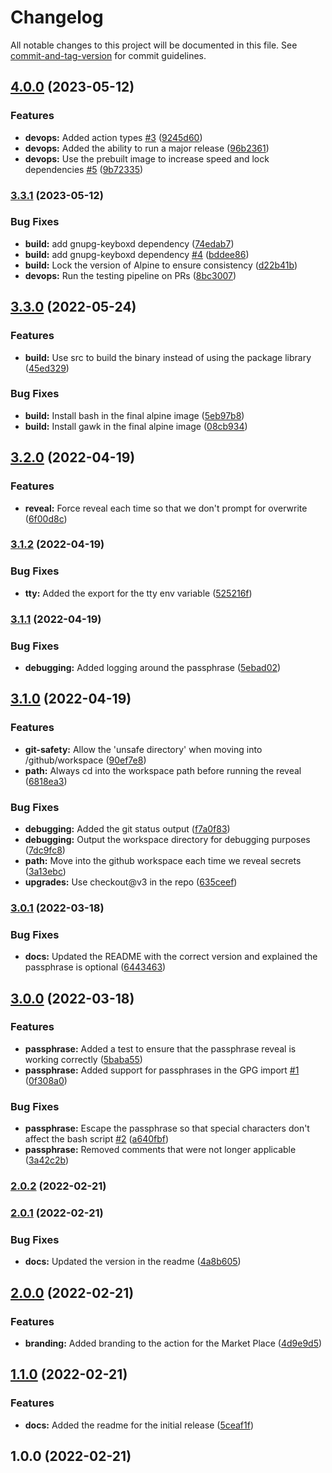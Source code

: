 # Changelog

All notable changes to this project will be documented in this file. See [commit-and-tag-version](https://github.com/absolute-version/commit-and-tag-version) for commit guidelines.

## [4.0.0](https://github.com/entrostat/git-secret-action/compare/v3.3.1...v4.0.0) (2023-05-12)


### Features

* **devops:** Added action types [#3](https://github.com/entrostat/git-secret-action/issues/3) ([9245d60](https://github.com/entrostat/git-secret-action/commit/9245d60768858c05301508ab7bd6c1f95dbdb592))
* **devops:** Added the ability to run a major release ([96b2361](https://github.com/entrostat/git-secret-action/commit/96b23617127ccfc42d900530976e741891779d66))
* **devops:** Use the prebuilt image to increase speed and lock dependencies [#5](https://github.com/entrostat/git-secret-action/issues/5) ([9b72335](https://github.com/entrostat/git-secret-action/commit/9b72335a9722fae2effb76c3abd1564806334d3e))

### [3.3.1](https://github.com/entrostat/git-secret-action/compare/v3.3.0...v3.3.1) (2023-05-12)


### Bug Fixes

* **build:** add gnupg-keyboxd dependency ([74edab7](https://github.com/entrostat/git-secret-action/commit/74edab76cfd7a3bd9e47c359d96dff3134d1bccb))
* **build:** add gnupg-keyboxd dependency [#4](https://github.com/entrostat/git-secret-action/issues/4) ([bddee86](https://github.com/entrostat/git-secret-action/commit/bddee8687514a9e96edd36437ce9e02e9999d702))
* **build:** Lock the version of Alpine to ensure consistency ([d22b41b](https://github.com/entrostat/git-secret-action/commit/d22b41b9e6f43d3ae281f1825e37e995b81f85b2))
* **devops:** Run the testing pipeline on PRs ([8bc3007](https://github.com/entrostat/git-secret-action/commit/8bc3007e247f371ef8e0e0d9940809f96080985c))

## [3.3.0](https://github.com/entrostat/git-secret-action/compare/v3.2.0...v3.3.0) (2022-05-24)


### Features

* **build:** Use src to build the binary instead of using the package library ([45ed329](https://github.com/entrostat/git-secret-action/commit/45ed32917d35b2bf7057e885a57f65867efcb7ac))


### Bug Fixes

* **build:** Install bash in the final alpine image ([5eb97b8](https://github.com/entrostat/git-secret-action/commit/5eb97b8d7977601352edfac25c1b268cc6ce0a84))
* **build:** Install gawk in the final alpine image ([08cb934](https://github.com/entrostat/git-secret-action/commit/08cb93407cc6863a58c48290bb7b43912ca363de))

## [3.2.0](https://github.com/entrostat/git-secret-action/compare/v3.1.2...v3.2.0) (2022-04-19)


### Features

* **reveal:** Force reveal each time so that we don't prompt for overwrite ([6f00d8c](https://github.com/entrostat/git-secret-action/commit/6f00d8c4189e0f50f5459fd4953de61d4bf2a181))

### [3.1.2](https://github.com/entrostat/git-secret-action/compare/v3.1.1...v3.1.2) (2022-04-19)


### Bug Fixes

* **tty:** Added the export for the tty env variable ([525216f](https://github.com/entrostat/git-secret-action/commit/525216f6194ec2969cf08dfaacdb66e9a9907a45))

### [3.1.1](https://github.com/entrostat/git-secret-action/compare/v3.1.0...v3.1.1) (2022-04-19)


### Bug Fixes

* **debugging:** Added logging around the passphrase ([5ebad02](https://github.com/entrostat/git-secret-action/commit/5ebad0247a40bcf2e3d8394f37c1d78828e07796))

## [3.1.0](https://github.com/entrostat/git-secret-action/compare/v3.0.1...v3.1.0) (2022-04-19)


### Features

* **git-safety:** Allow the 'unsafe directory' when moving into /github/workspace ([90ef7e8](https://github.com/entrostat/git-secret-action/commit/90ef7e8ebb350a2e3ab72383c75bb66ddc5c99c3))
* **path:** Always cd into the workspace path before running the reveal ([6818ea3](https://github.com/entrostat/git-secret-action/commit/6818ea3b3a68b968e477cb0358bb1ddaeb0ae0f3))


### Bug Fixes

* **debugging:** Added the git status output ([f7a0f83](https://github.com/entrostat/git-secret-action/commit/f7a0f839739bcfade30de3db74d65500bb06cd6c))
* **debugging:** Output the workspace directory for debugging purposes ([7dc9fc8](https://github.com/entrostat/git-secret-action/commit/7dc9fc8b9739b198b48bb1d573ce13c572c64677))
* **path:** Move into the github workspace each time we reveal secrets ([3a13ebc](https://github.com/entrostat/git-secret-action/commit/3a13ebc7d2949ba590f4bcb9a6038b106ca5da8d))
* **upgrades:** Use checkout@v3 in the repo ([635ceef](https://github.com/entrostat/git-secret-action/commit/635ceef504281a7f62d1f61600fa967b62acb8d6))

### [3.0.1](https://github.com/entrostat/git-secret-action/compare/v3.0.0...v3.0.1) (2022-03-18)


### Bug Fixes

* **docs:** Updated the README with the correct version and explained the passphrase is optional ([6443463](https://github.com/entrostat/git-secret-action/commit/64434630457d1779d894331b575ee396711309b3))

## [3.0.0](https://github.com/entrostat/git-secret-action/compare/v2.0.2...v3.0.0) (2022-03-18)


### Features

* **passphrase:** Added a test to ensure that the passphrase reveal is working correctly ([5baba55](https://github.com/entrostat/git-secret-action/commit/5baba55d46632c4d1ee2dad136d1b1e896a5c1e7))
* **passphrase:** Added support for passphrases in the GPG import [#1](https://github.com/entrostat/git-secret-action/issues/1) ([0f308a0](https://github.com/entrostat/git-secret-action/commit/0f308a0afb1d53a78b14c9fdb0a3f4803d57095b))


### Bug Fixes

* **passphrase:** Escape the passphrase so that special characters don't affect the bash script [#2](https://github.com/entrostat/git-secret-action/issues/2) ([a640fbf](https://github.com/entrostat/git-secret-action/commit/a640fbf2a4100db075ab71545fc6130185e072e2))
* **passphrase:** Removed comments that were not longer applicable ([3a42c2b](https://github.com/entrostat/git-secret-action/commit/3a42c2b81449810ef01b042eac967440bd56002c))

### [2.0.2](https://github.com/entrostat/git-secret-action/compare/v2.0.1...v2.0.2) (2022-02-21)

### [2.0.1](https://github.com/entrostat/git-secret-action/compare/v2.0.0...v2.0.1) (2022-02-21)


### Bug Fixes

* **docs:** Updated the version in the readme ([4a8b605](https://github.com/entrostat/git-secret-action/commit/4a8b6059eaef3ebb5cddad2ad83345dc0a10b838))

## [2.0.0](https://github.com/entrostat/git-secret-action/compare/v1.1.0...v2.0.0) (2022-02-21)


### Features

* **branding:** Added branding to the action for the Market Place ([4d9e9d5](https://github.com/entrostat/git-secret-action/commit/4d9e9d56a26e6f030e8f0453dd6495340447695e))

## [1.1.0](https://github.com/entrostat/git-secret-action/compare/v1.0.0...v1.1.0) (2022-02-21)


### Features

* **docs:** Added the readme for the initial release ([5ceaf1f](https://github.com/entrostat/git-secret-action/commit/5ceaf1fd58cac36c2d9c6038228df38d40527d5b))

## 1.0.0 (2022-02-21)

